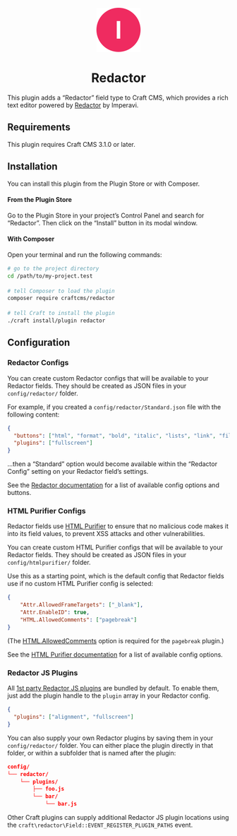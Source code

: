 <p align="center"><img src="./src/icon.svg" width="100" height="100" alt="Redactor icon"></p>

<h1 align="center">Redactor</h1>

This plugin adds a “Redactor” field type to Craft CMS, which provides a rich text editor powered by [Redactor](https://imperavi.com/redactor/) by Imperavi.

## Requirements

This plugin requires Craft CMS 3.1.0 or later.

## Installation

You can install this plugin from the Plugin Store or with Composer.

#### From the Plugin Store

Go to the Plugin Store in your project’s Control Panel and search for “Redactor”. Then click on the “Install” button in its modal window.

#### With Composer

Open your terminal and run the following commands:

```bash
# go to the project directory
cd /path/to/my-project.test

# tell Composer to load the plugin
composer require craftcms/redactor

# tell Craft to install the plugin
./craft install/plugin redactor
```

## Configuration

### Redactor Configs

You can create custom Redactor configs that will be available to your Redactor fields. They should be created as JSON files in your `config/redactor/` folder.

For example, if you created a `config/redactor/Standard.json` file with the following content:

```json
{
  "buttons": ["html", "format", "bold", "italic", "lists", "link", "file"],
  "plugins": ["fullscreen"]
}
```

…then a “Standard” option would become available within the “Redactor Config” setting on your Redactor field’s settings.

See the [Redactor documentation](https://imperavi.com/redactor/docs/settings/) for a list of available config options and buttons.

### HTML Purifier Configs

Redactor fields use [HTML Purifier](http://htmlpurifier.org) to ensure that no malicious code makes it into its field values, to prevent XSS attacks and other vulnerabilities.

You can create custom HTML Purifier configs that will be available to your Redactor fields. They should be created as JSON files in your `config/htmlpurifier/` folder.

Use this as a starting point, which is the default config that Redactor fields use if no custom HTML Purifier config is selected:

```json
{
    "Attr.AllowedFrameTargets": ["_blank"],
    "Attr.EnableID": true,
    "HTML.AllowedComments": ["pagebreak"]
}
```

(The [HTML.AllowedComments](http://htmlpurifier.org/live/configdoc/plain.html#HTML.AllowedComments) option is required for the `pagebreak` plugin.)

See the [HTML Purifier documentation](http://htmlpurifier.org/live/configdoc/plain.html) for a list of available config options.

### Redactor JS Plugins

All [1st party Redactor JS plugins](https://imperavi.com/redactor/plugins/) are bundled by default. To enable them, just add the plugin handle to the `plugin` array in your Redactor config.

```json
{
  "plugins": ["alignment", "fullscreen"]
}
```

You can also supply your own Redactor plugins by saving them in your `config/redactor/` folder. You can either place the plugin directly in that folder, or within a subfolder that is named after the plugin:

```json
config/
└── redactor/
    └── plugins/
        ├── foo.js 
        └── bar/
            └── bar.js
```

Other Craft plugins can supply additional Redactor JS plugin locations using the `craft\redactor\Field::EVENT_REGISTER_PLUGIN_PATHS` event.
